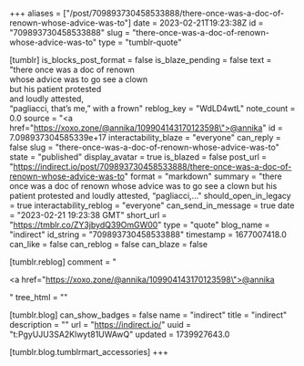 +++
aliases = ["/post/709893730458533888/there-once-was-a-doc-of-renown-whose-advice-was-to"]
date = 2023-02-21T19:23:38Z
id = "709893730458533888"
slug = "there-once-was-a-doc-of-renown-whose-advice-was-to"
type = "tumblr-quote"

[tumblr]
is_blocks_post_format = false
is_blaze_pending = false
text = "there once was a doc of renown<br/>whose advice was to go see a clown<br/>but his patient protested<br/>and loudly attested,<br/>&ldquo;pagliacci, that&rsquo;s me,&rdquo; with a frown"
reblog_key = "WdLD4wtL"
note_count = 0.0
source = "<a href=\"https://xoxo.zone/@annika/109904143170123598\">@annika</a>"
id = 7.098937304585339e+17
interactability_blaze = "everyone"
can_reply = false
slug = "there-once-was-a-doc-of-renown-whose-advice-was-to"
state = "published"
display_avatar = true
is_blazed = false
post_url = "https://indirect.io/post/709893730458533888/there-once-was-a-doc-of-renown-whose-advice-was-to"
format = "markdown"
summary = "there once was a doc of renown whose advice was to go see a clown but his patient protested and loudly attested, “pagliacci,..."
should_open_in_legacy = true
interactability_reblog = "everyone"
can_send_in_message = true
date = "2023-02-21 19:23:38 GMT"
short_url = "https://tmblr.co/ZY3jbydQ39OmGW00"
type = "quote"
blog_name = "indirect"
id_string = "709893730458533888"
timestamp = 1677007418.0
can_like = false
can_reblog = false
can_blaze = false

[tumblr.reblog]
comment = "<p><a href=\"https://xoxo.zone/@annika/109904143170123598\">@annika</a></p>"
tree_html = ""

[tumblr.blog]
can_show_badges = false
name = "indirect"
title = "indirect"
description = ""
url = "https://indirect.io/"
uuid = "t:PgyUJU3SA2Klwyt81UWAwQ"
updated = 1739927643.0

[tumblr.blog.tumblrmart_accessories]
+++
